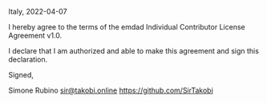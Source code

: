Italy, 2022-04-07

I hereby agree to the terms of the emdad Individual Contributor License
Agreement v1.0.

I declare that I am authorized and able to make this agreement and sign this
declaration.

Signed,

Simone Rubino <sir@takobi.online> https://github.com/SirTakobi